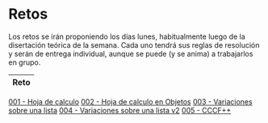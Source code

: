 # Retos

Los retos se irán proponiendo los días lunes, habitualmente luego de la disertación teórica de la semana. Cada uno tendrá sus reglas de resolución y serán de entrega individual, aunque se puede (y se anima) a trabajarlos en grupo.

|Reto|
|-|
[001 - Hoja de calculo](001-HojaDeCalculo/README.md)
[002 - Hoja de calculo en Objetos](002-HojaDeCalculo/README.md)
[003 - Variaciones sobre una lista](003-ListaSimple/README.md)
[004 - Variaciones sobre una lista v2](004-ListaSimplev2/README.md)
[005 - CCCF++](005-CCCF/README.md)
